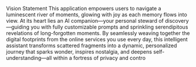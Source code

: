 Vision Statement This application empowers users to navigate a luminescent river of moments, glowing with joy as each memory flows into view. At its heart lies an AI companion—your personal steward of discovery—guiding you with fully customizable prompts and sprinkling serendipitous revelations of long-forgotten moments. By seamlessly weaving together the digital footprints from the online services you use every day, this intelligent assistant transforms scattered fragments into a dynamic, personalized journey that sparks wonder, inspires nostalgia, and deepens self-understanding—all within a fortress of privacy and contro
